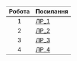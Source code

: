 | Робота | Посилання    |
|:---:|---------|
|  1  | [ЛР_1](https://github.com/Luibomyr-Hnatiuk/devops-lab1)|
|  2 | [ЛР_2](https://github.com/Luibomyr-Hnatiuk/devoops-lab2)|
|  3 | [ЛР_3](https://github.com/Luibomyr-Hnatiuk/devoops-lab3)|
|  4 | [ЛР_4](https://github.com/Luibomyr-Hnatiuk/devoops_lab4)|
